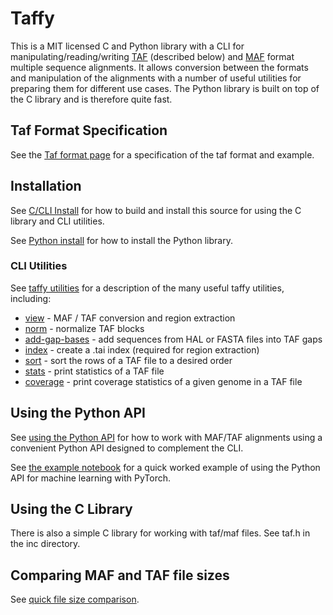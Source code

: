 # Taffy

This is a MIT licensed C and Python library with a CLI for manipulating/reading/writing [TAF](https://github.com/ComparativeGenomicsToolkit/taffy/blob/main/docs/taf_format.md) (described below) and 
[MAF](https://genome.ucsc.edu/FAQ/FAQformat.html#format5) format multiple
sequence alignments. It allows conversion between the formats and manipulation of the alignments with a number of useful utilities for preparing them for different use cases. The Python library is built
on top of the C library and is therefore quite fast.

## Taf Format Specification

See the [Taf format page](https://github.com/ComparativeGenomicsToolkit/taffy/blob/main/docs/taf_format.md) for a specification of the taf format and example.

## Installation

See [C/CLI Install](https://github.com/ComparativeGenomicsToolkit/taffy/blob/main/docs/c_cli_lib_install.md) for how to build and install this source for using the C library and CLI utilities.

See [Python install](https://github.com/ComparativeGenomicsToolkit/taffy/blob/main/docs/py_install.md) for how to install the Python library.

### CLI Utilities

See [taffy utilities](https://github.com/ComparativeGenomicsToolkit/taffy/blob/main/docs/taffy_utilities.md) for a description of the many useful taffy utilities, including:

 * [view](https://github.com/ComparativeGenomicsToolkit/taffy/blob/main/docs/taffy_utilities.md#taffy-view)     -      MAF / TAF conversion and region extraction
 * [norm](https://github.com/ComparativeGenomicsToolkit/taffy/blob/main/docs/taffy_utilities.md#taffy-norm)     -      normalize TAF blocks 
 * [add-gap-bases](https://github.com/ComparativeGenomicsToolkit/taffy/blob/main/docs/taffy_utilities.md#taffy-add-gap-bases) - add sequences from HAL or FASTA files into TAF gaps
 * [index](https://github.com/ComparativeGenomicsToolkit/taffy/blob/main/docs/taffy_utilities.md#referenced-based-maftaf-and-indexing)   -       create a .tai index (required for region extraction)
 * [sort](https://github.com/ComparativeGenomicsToolkit/taffy/blob/main/docs/taffy_utilities.md#taffy-sort)    -       sort the rows of a TAF file to a desired order           
 * [stats](https://github.com/ComparativeGenomicsToolkit/taffy/blob/main/docs/taffy_utilities.md#taffy-stats)   -       print statistics of a TAF file
 * [coverage](https://github.com/ComparativeGenomicsToolkit/taffy/blob/main/docs/taffy_utilities.md#taffy-coverage) -      print coverage statistics of a given genome in a TAF file

## Using the Python API

See [using the Python API](https://github.com/ComparativeGenomicsToolkit/taffy/blob/main/docs/py_usage.md) for how to work with MAF/TAF alignments using a convenient Python API designed to complement the CLI.

See [the example notebook](https://github.com/ComparativeGenomicsToolkit/taffy/blob/main/examples/learning_phlyoP.ipynb) for a quick worked example of using the Python API for machine learning with PyTorch.

## Using the C Library

There is also a simple C library for working with taf/maf files. See taf.h in the
inc directory.

## Comparing MAF and TAF file sizes

See [quick file size comparison](https://github.com/ComparativeGenomicsToolkit/taffy/blob/main/docs/comparison_stats.md).
